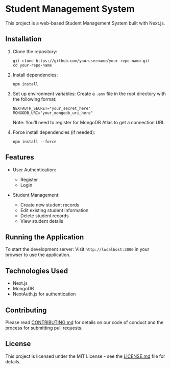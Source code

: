 # Student Management System

This project is a web-based Student Management System built with Next.js.

## Installation

1. Clone the repository:

   ```
   git clone https://github.com/yourusername/your-repo-name.git
   cd your-repo-name
   ```

2. Install dependencies:

   ```
   npm install
   ```

3. Set up environment variables:
   Create a `.env` file in the root directory with the following format:

   ```
   NEXTAUTH_SECRET="your_secret_here"
   MONGODB_URI="your_mongodb_uri_here"
   ```

   Note: You'll need to register for MongoDB Atlas to get a connection URI.

4. Force install dependencies (if needed):
   ```
   npm install --force
   ```

## Features

- User Authentication:

  - Register
  - Login

- Student Management:
  - Create new student records
  - Edit existing student information
  - Delete student records
  - View student details

## Running the Application

To start the development server:
Visit `http://localhost:3000` in your browser to use the application.

## Technologies Used

- Next.js
- MongoDB
- NextAuth.js for authentication

## Contributing

Please read [CONTRIBUTING.md](CONTRIBUTING.md) for details on our code of conduct and the process for submitting pull requests.

## License

This project is licensed under the MIT License - see the [LICENSE.md](LICENSE.md) file for details.
